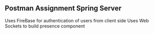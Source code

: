 ## Postman Assignment Spring Server
Uses FireBase for authentication of users from client side
Uses Web Sockets to build presence component


